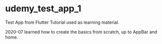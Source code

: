 # udemy_test_app_1

Test App from Flutter Tutorial used as learning material.

2020-07 learned how to create the basics from scratch, up to AppBar and home.
